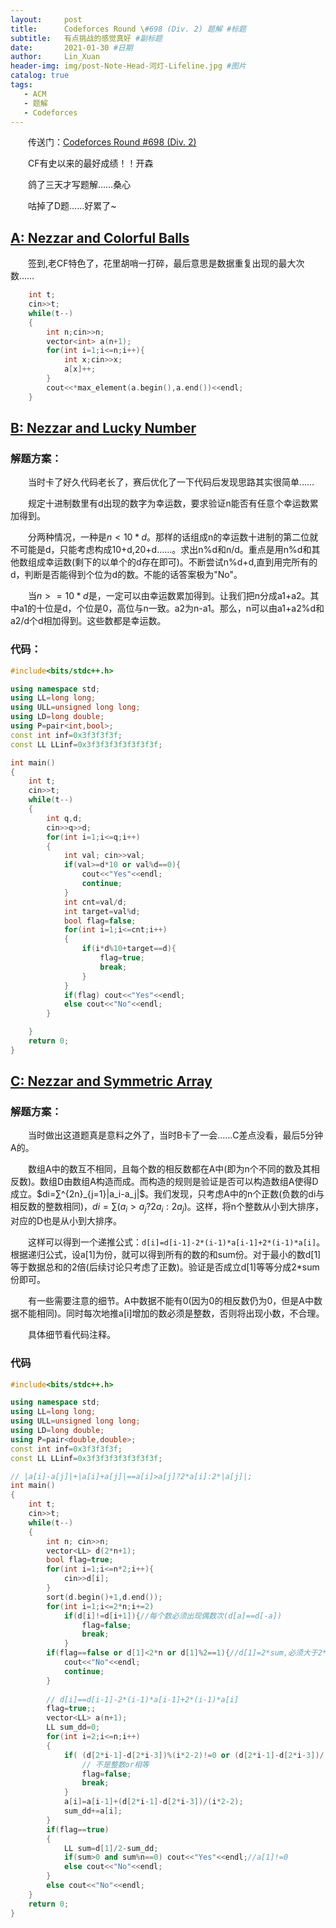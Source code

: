 ```yaml
---
layout:     post
title:      Codeforces Round \#698 (Div. 2) 题解 #标题
subtitle:   有点挑战的感觉真好 #副标题
date:       2021-01-30 #日期
author:     Lin_Xuan
header-img: img/post-Note-Head-河灯-Lifeline.jpg #图片
catalog: true
tags:
   - ACM
   - 题解
   - Codeforces
---
```


&emsp;&emsp;传送门：[Codeforces Round #698 (Div. 2)](https://codeforces.com/contest/1478) 

&emsp;&emsp;CF有史以来的最好成绩！！开森

&emsp;&emsp;鸽了三天才写题解……桑心

&emsp;&emsp;咕掉了D题……好累了\~ 

## [A: Nezzar and Colorful Balls](https://codeforces.com/contest/1478/problem/A) 

&emsp;&emsp;签到,老CF特色了，花里胡哨一打碎，最后意思是数据重复出现的最大次数……

```c++
    int t;
    cin>>t;
    while(t--)
    {
        int n;cin>>n;
        vector<int> a(n+1);
        for(int i=1;i<=n;i++){
            int x;cin>>x;
            a[x]++;
        }
        cout<<*max_element(a.begin(),a.end())<<endl;
    }
```

## [B: Nezzar and Lucky Number](https://codeforces.com/contest/1478/problem/B) 

### 解题方案：

&emsp;&emsp;当时卡了好久代码老长了，赛后优化了一下代码后发现思路其实很简单……

&emsp;&emsp;规定十进制数里有d出现的数字为幸运数，要求验证n能否有任意个幸运数累加得到。

&emsp;&emsp;分两种情况，一种是$n<10*d$。那样的话组成n的幸运数十进制的第二位就不可能是d，只能考虑构成10+d,20+d……。求出n%d和n/d。重点是用n%d和其他数组成幸运数(剩下的以单个的d存在即可)。不断尝试n%d+d,直到用完所有的d，判断是否能得到个位为d的数。不能的话答案极为"No"。

&emsp;&emsp;当$n>=10*d$是，一定可以由幸运数累加得到。让我们把n分成a1+a2。其中a1的十位是d，个位是0，高位与n一致。a2为n-a1。那么，n可以由a1+a2%d和a2/d个d相加得到。这些数都是幸运数。

### 代码：

```c++
#include<bits/stdc++.h>

using namespace std;
using LL=long long;
using ULL=unsigned long long;
using LD=long double;
using P=pair<int,bool>;
const int inf=0x3f3f3f3f;
const LL LLinf=0x3f3f3f3f3f3f3f3f;

int main()
{
    int t;
    cin>>t;
    while(t--)
    {
        int q,d;
        cin>>q>>d;
        for(int i=1;i<=q;i++)
        {
            int val; cin>>val;
            if(val>=d*10 or val%d==0){
                cout<<"Yes"<<endl;
                continue;
            }
            int cnt=val/d;
            int target=val%d;
            bool flag=false;
            for(int i=1;i<=cnt;i++)
            {
                if(i*d%10+target==d){
                    flag=true;
                    break;
                }    
            }
            if(flag) cout<<"Yes"<<endl;
            else cout<<"No"<<endl;
        }

    }
    return 0;
}

```



## [C: Nezzar and Symmetric Array](https://codeforces.com/contest/1478/problem/C)

### 解题方案：

&emsp;&emsp;当时做出这道题真是意料之外了，当时B卡了一会……C差点没看，最后5分钟A的。

&emsp;&emsp;数组A中的数互不相同，且每个数的相反数都在A中(即为n个不同的数及其相反数)。数组D由数组A构造而成。而构造的规则是验证是否可以构造数组A使得D成立。$di=∑^{2n}_{j=1}|a_i-a_j|$。我们发现，只考虑A中的n个正数(负数的di与相反数的整数相同)，$di=∑(a_i>a_j?2a_i:2a_j)$。这样，将n个整数从小到大排序，对应的D也是从小到大排序。

&emsp;&emsp;这样可以得到一个递推公式：`d[i]=d[i-1]-2*(i-1)*a[i-1]+2*(i-1)*a[i]`。根据递归公式，设a[1]为份，就可以得到所有的数的和sum份。对于最小的数d[1]等于数据总和的2倍(后续讨论只考虑了正数)。验证是否成立d[1]等等分成2*sum份即可。

&emsp;&emsp;有一些需要注意的细节。A中数据不能有0(因为0的相反数仍为0，但是A中数据不能相同)。同时每次地推a[i]增加的数必须是整数，否则将出现小数，不合理。

&emsp;&emsp;具体细节看代码注释。

### 代码

```c++
#include<bits/stdc++.h>

using namespace std;
using LL=long long;
using ULL=unsigned long long;
using LD=long double;
using P=pair<double,double>;
const int inf=0x3f3f3f3f;
const LL LLinf=0x3f3f3f3f3f3f3f3f;

// |a[i]-a[j]|+|a[i]+a[j]|==a[i]>a[j]?2*a[i]:2*|a[j]|;
int main()
{
    int t;
    cin>>t;
    while(t--)
    {
        int n; cin>>n;
        vector<LL> d(2*n+1);
        bool flag=true;
        for(int i=1;i<=n*2;i++){
            cin>>d[i];
        }
        sort(d.begin()+1,d.end());
        for(int i=1;i<=2*n;i+=2)
            if(d[i]!=d[i+1]){//每个数必须出现偶数次(d[a]==d[-a])
                flag=false;
                break;
            }
        if(flag==false or d[1]<2*n or d[1]%2==1){//d[1]=2*sum,必须大于2*n且为偶数
            cout<<"No"<<endl;
            continue;
        }
        
        // d[i]==d[i-1]-2*(i-1)*a[i-1]+2*(i-1)*a[i]
        flag=true;;
        vector<LL> a(n+1);
        LL sum_dd=0;
        for(int i=2;i<=n;i++)
        {
            if( (d[2*i-1]-d[2*i-3])%(i*2-2)!=0 or (d[2*i-1]-d[2*i-3])/(i*2-2)==0){//必须正好分配，且不为0(每次必须增加)
                // 不是整数or相等
                flag=false;
                break;
            }
            a[i]=a[i-1]+(d[2*i-1]-d[2*i-3])/(i*2-2);
            sum_dd+=a[i];
        }
        if(flag==true)
        {
            LL sum=d[1]/2-sum_dd;
            if(sum>0 and sum%n==0) cout<<"Yes"<<endl;//a[1]!=0
            else cout<<"No"<<endl;
        }
        else cout<<"No"<<endl;
    }
    return 0;
}

```

